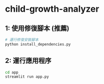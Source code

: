 # child-growth-analyzer

## 1: 使用修復腳本 (推薦)
```bash
# 運行修復安裝腳本
python install_dependencies.py
```
## 2: 運行應用程序
```bash
cd app
streamlit run app.py
```